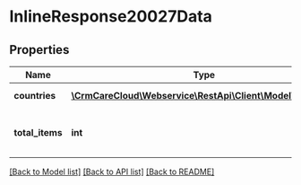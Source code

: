 # InlineResponse20027Data

## Properties
Name | Type | Description | Notes
------------ | ------------- | ------------- | -------------
**countries** | [**\CrmCareCloud\Webservice\RestApi\Client\Model\Country[]**](Country.md) | List of the countries. | [optional] 
**total_items** | **int** | The number of all found countries. | [optional] 

[[Back to Model list]](../../README.md#documentation-for-models) [[Back to API list]](../../README.md#documentation-for-api-endpoints) [[Back to README]](../../README.md)

